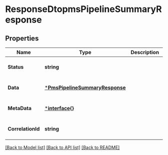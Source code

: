 # ResponseDtopmsPipelineSummaryResponse

## Properties
Name | Type | Description | Notes
------------ | ------------- | ------------- | -------------
**Status** | **string** |  | [optional] [default to null]
**Data** | [***PmsPipelineSummaryResponse**](PMSPipelineSummaryResponse.md) |  | [optional] [default to null]
**MetaData** | [***interface{}**](interface{}.md) |  | [optional] [default to null]
**CorrelationId** | **string** |  | [optional] [default to null]

[[Back to Model list]](../README.md#documentation-for-models) [[Back to API list]](../README.md#documentation-for-api-endpoints) [[Back to README]](../README.md)

